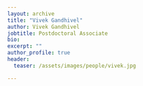 ```yaml
---
layout: archive
title: "Vivek Gandhivel"
author: Vivek Gandhivel
jobtitle: Postdoctoral Associate
bio:
excerpt: ""
author_profile: true
header:
  teaser: /assets/images/people/vivek.jpg

---
```

